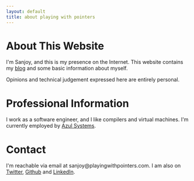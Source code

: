 ```yaml
---
layout: default
title: about playing with pointers
---
```


# About This Website

I'm Sanjoy, and this is my presence on the Internet.  This website
contains my [blog][blog] and some basic information about myself.

Opinions and technical judgement expressed here are entirely personal.

# Professional Information

I work as a software engineer, and I like compilers and virtual
machines.  I'm currently employed by [Azul Systems][azul].

# Contact

I'm reachable via email at <span class="contact">&#115;&#097;&#110;&#106;&#111;&#121;&#064;&#112;&#108;&#097;&#121;&#105;&#110;&#103;&#119;&#105;&#116;&#104;&#112;&#111;&#105;&#110;&#116;&#101;&#114;&#115;&#046;&#099;&#111;&#109;</span>.
I am also on [Twitter][twitter], [Github][github] and
[LinkedIn][linkedin].

[azul]: <http://azulsystems.com>
[blog]: </blog.html>
[linkedin]: <http://in.linkedin.com/in/sanjoydas>
[twitter]: <http://twitter.com/SCombinator>
[github]: <http://github.com/sanjoy>
[resume]: <http://playingwithpointers.com/Resume-SanjoyDas.rst>
